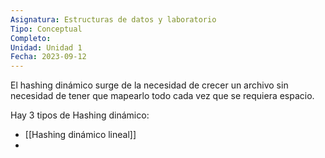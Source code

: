 ```yaml
---
Asignatura: Estructuras de datos y laboratorio
Tipo: Conceptual
Completo: 
Unidad: Unidad 1
Fecha: 2023-09-12
---
```

El hashing dinámico surge de la necesidad de crecer un archivo sin necesidad de tener que mapearlo todo cada vez que se requiera espacio.

Hay 3 tipos de Hashing dinámico:

- [[Hashing dinámico lineal]]
- 